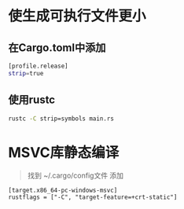 # 使生成可执行文件更小
## 在Cargo.toml中添加
```sh
[profile.release]
strip=true
```
## 使用rustc
```sh
rustc -C strip=symbols main.rs
```
# MSVC库静态编译
> 找到 ~/.cargo/config文件 添加
```
[target.x86_64-pc-windows-msvc]
rustflags = ["-C", "target-feature=+crt-static"]
```